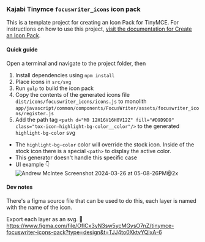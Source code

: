 ### Kajabi Tinymce `focuswriter_icons` icon pack 

This is a template project for creating an Icon Pack for TinyMCE. For instructions on how to use this project, [visit the documentation for Create an Icon Pack](https://www.tiny.cloud/docs/tinymce/latest/creating-an-icon-pack/).

#### Quick guide
Open a terminal and navigate to the project folder, then

1. Install dependencies using `npm install`
2. Place icons in `src/svg`
3. Run `gulp` to build the icon pack
4. Copy the contents of the generated icons file `dist/icons/focuswriter_icons/icons.js` to monolith `app/javascript/common/components/FocusWriter/assets/focuswriter_icons/register.js`
5. Add the path tag `<path d="M0 12H16V16H0V12Z" fill="#D9D9D9" class="tox-icon-highlight-bg-color__color"/>` to the generated `highlight-bg-color` svg
  - The `highlight-bg-color` color will override the stock icon. Inside of the stock icon there is a special `<path>` to display the active color.
  - This generator doesn't handle this specific case
  - UI example 👇
![Andrew McIntee Screenshot 2024-03-26 at 05-08-26PM@2x](https://github.com/Kajabi/tinymce-focuswriter-icons-pack/assets/565743/b0d6f5b1-e0c1-43f3-8773-7a9a45943d8e)



#### Dev notes
There's a figma source file that can be used to do this, each layer is named with the name of the icon.

Export each layer as an svg.
🔗 https://www.figma.com/file/OflCx3yN3sw5ycMGysO7nZ/tinymce-focuswriter-icons-pack?type=design&t=TJJ4to0XktvYQIxA-6
